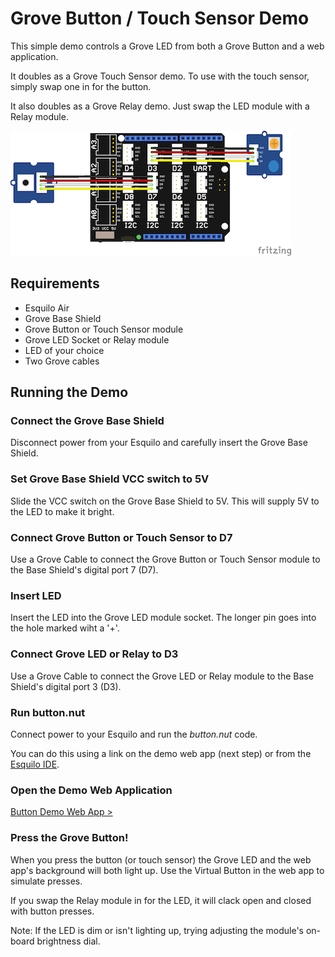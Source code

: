# Grove Button / Touch Sensor Demo

This simple demo controls a Grove LED from both a Grove Button and a web
application.

It doubles as a Grove Touch Sensor demo. To use with the touch sensor, simply
swap one in for the button. 

It also doubles as a Grove Relay demo. Just swap the LED module with a Relay
module.

<img src="button.png" style="max-width: 450px;">

## Requirements

* Esquilo Air
* Grove Base Shield
* Grove Button or Touch Sensor module
* Grove LED Socket or Relay module
* LED of your choice 
* Two Grove cables

## Running the Demo

### Connect the Grove Base Shield

Disconnect power from your Esquilo and carefully insert the Grove Base Shield.

### Set Grove Base Shield VCC switch to 5V

Slide the VCC switch on the Grove Base Shield to 5V. This will supply 5V to the
LED to make it bright.

### Connect Grove Button or Touch Sensor to D7

Use a Grove Cable to connect the Grove Button or Touch Sensor module to the Base
Shield's digital port 7 (D7).

### Insert LED

Insert the LED into the Grove LED module socket. The longer pin goes into the
hole marked wiht a '+'.

### Connect Grove LED or Relay to D3

Use a Grove Cable to connect the Grove LED or Relay module to the Base Shield's
digital port 3 (D3).

### Run button.nut

Connect power to your Esquilo and run the *button.nut* code.

You can do this using a link on the demo web app (next step) or from the
[Esquilo IDE](/).

### Open the Demo Web Application

[Button Demo Web App >](button.html)

### Press the Grove Button!

When you press the button (or touch sensor) the Grove LED and the web app's
background will both light up. Use the Virtual Button in the web app to simulate
presses.

If you swap the Relay module in for the LED, it will clack open and closed with
button presses.

Note: If the LED is dim or isn't lighting up, trying adjusting the module's
on-board brightness dial.
